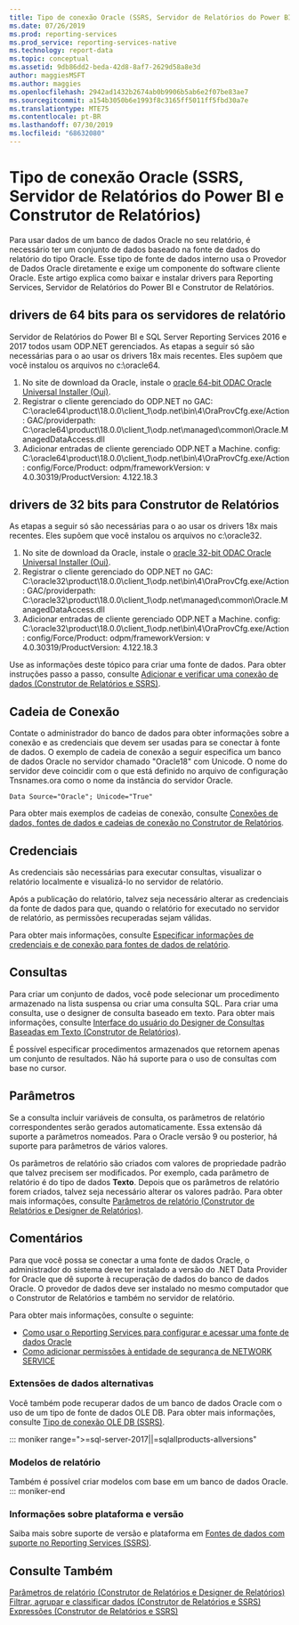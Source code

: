 ```yaml
---
title: Tipo de conexão Oracle (SSRS, Servidor de Relatórios do Power BI e Construtor de Relatórios) | Microsoft Docs
ms.date: 07/26/2019
ms.prod: reporting-services
ms.prod_service: reporting-services-native
ms.technology: report-data
ms.topic: conceptual
ms.assetid: 9db86dd2-beda-42d8-8af7-2629d58a8e3d
author: maggiesMSFT
ms.author: maggies
ms.openlocfilehash: 2942ad1432b2674ab0b9906b5ab6e2f07be83ae7
ms.sourcegitcommit: a154b3050b6e1993f8c3165ff5011ff5fbd30a7e
ms.translationtype: MTE75
ms.contentlocale: pt-BR
ms.lasthandoff: 07/30/2019
ms.locfileid: "68632080"
---
```

# <a name="oracle-connection-type-ssrs-power-bi-report-server-and-report-builder"></a>Tipo de conexão Oracle (SSRS, Servidor de Relatórios do Power BI e Construtor de Relatórios)

Para usar dados de um banco de dados Oracle no seu relatório, é necessário ter um conjunto de dados baseado na fonte de dados do relatório do tipo Oracle. Esse tipo de fonte de dados interno usa o Provedor de Dados Oracle diretamente e exige um componente do software cliente Oracle. Este artigo explica como baixar e instalar drivers para Reporting Services, Servidor de Relatórios do Power BI e Construtor de Relatórios.

## <a name="64-bit-drivers-for-the-report-servers"></a>drivers de 64 bits para os servidores de relatório

Servidor de Relatórios do Power BI e SQL Server Reporting Services 2016 e 2017 todos usam ODP.NET gerenciados. As etapas a seguir só são necessárias para o ao usar os drivers 18x mais recentes. Eles supõem que você instalou os arquivos no c:\oracle64.

1. No site de download da Oracle, instale o [oracle 64-bit ODAC Oracle Universal Installer (Oui)](https://www.oracle.com/technetwork/topics/dotnet/downloads/odacdeploy-4242173.html). 
2. Registrar o cliente gerenciado do ODP.NET no GAC: C:\oracle64\product\18.0.0\client_1\odp.net\bin\4\OraProvCfg.exe/Action: GAC/providerpath: C:\oracle64\product\18.0.0\client_1\odp.net\managed\common\Oracle.ManagedDataAccess.dll
3. Adicionar entradas de cliente gerenciado ODP.NET a Machine. config: C:\oracle64\product\18.0.0\client_1\odp.net\bin\4\OraProvCfg.exe/Action: config/Force/Product: odpm/frameworkVersion: v 4.0.30319/ProductVersion: 4.122.18.3

## <a name="32-bit-drivers-for-report-builder"></a>drivers de 32 bits para Construtor de Relatórios
As etapas a seguir só são necessárias para o ao usar os drivers 18x mais recentes. Eles supõem que você instalou os arquivos no c:\oracle32.

1. No site de download da Oracle, instale o [oracle 32-bit ODAC Oracle Universal Installer (Oui)](https://www.oracle.com/technetwork/topics/dotnet/downloads/odacdev-4242174.html).
2. Registrar o cliente gerenciado do ODP.NET no GAC: C:\oracle32\product\18.0.0\client_1\odp.net\bin\4\OraProvCfg.exe/Action: GAC/providerpath: C:\oracle32\product\18.0.0\client_1\odp.net\managed\common\Oracle.ManagedDataAccess.dll
3. Adicionar entradas de cliente gerenciado ODP.NET a Machine. config: C:\oracle32\product\18.0.0\client_1\odp.net\bin\4\OraProvCfg.exe/Action: config/Force/Product: odpm/frameworkVersion: v 4.0.30319/ProductVersion: 4.122.18.3

 Use as informações deste tópico para criar uma fonte de dados. Para obter instruções passo a passo, consulte [Adicionar e verificar uma conexão de dados &#40;Construtor de Relatórios e SSRS&#41;](../../reporting-services/report-data/add-and-verify-a-data-connection-report-builder-and-ssrs.md).  
  
##  <a name="Connection"></a> Cadeia de Conexão  
 Contate o administrador do banco de dados para obter informações sobre a conexão e as credenciais que devem ser usadas para se conectar à fonte de dados. O exemplo de cadeia de conexão a seguir especifica um banco de dados Oracle no servidor chamado "Oracle18" com Unicode. O nome do servidor deve coincidir com o que está definido no arquivo de configuração Tnsnames.ora como o nome da instância do servidor Oracle.  
  
```  
Data Source="Oracle"; Unicode="True"  
```  
  
 Para obter mais exemplos de cadeias de conexão, consulte [Conexões de dados, fontes de dados e cadeias de conexão no Construtor de Relatórios](data-connections-data-sources-and-connection-strings-report-builder-and-ssrs.md).  
  
##  <a name="Credentials"></a> Credenciais  
 As credenciais são necessárias para executar consultas, visualizar o relatório localmente e visualizá-lo no servidor de relatório.  
  
 Após a publicação do relatório, talvez seja necessário alterar as credenciais da fonte de dados para que, quando o relatório for executado no servidor de relatório, as permissões recuperadas sejam válidas.  
  
 Para obter mais informações, consulte [Especificar informações de credenciais e de conexão para fontes de dados de relatório](specify-credential-and-connection-information-for-report-data-sources.md).  
  
  
##  <a name="Query"></a> Consultas  
 Para criar um conjunto de dados, você pode selecionar um procedimento armazenado na lista suspensa ou criar uma consulta SQL. Para criar uma consulta, use o designer de consulta baseado em texto. Para obter mais informações, consulte [Interface do usuário do Designer de Consultas Baseadas em Texto &#40;Construtor de Relatórios&#41;](../../reporting-services/report-data/text-based-query-designer-user-interface-report-builder.md).  
  
 É possível especificar procedimentos armazenados que retornem apenas um conjunto de resultados. Não há suporte para o uso de consultas com base no cursor.  
  
##  <a name="Parameters"></a> Parâmetros  
 Se a consulta incluir variáveis de consulta, os parâmetros de relatório correspondentes serão gerados automaticamente. Essa extensão dá suporte a parâmetros nomeados. Para o Oracle versão 9 ou posterior, há suporte para parâmetros de vários valores.  
  
 Os parâmetros de relatório são criados com valores de propriedade padrão que talvez precisem ser modificados. Por exemplo, cada parâmetro de relatório é do tipo de dados **Texto**. Depois que os parâmetros de relatório forem criados, talvez seja necessário alterar os valores padrão. Para obter mais informações, consulte [Parâmetros de relatório &#40;Construtor de Relatórios e Designer de Relatórios&#41;](../../reporting-services/report-design/report-parameters-report-builder-and-report-designer.md).  
  
  
##  <a name="Remarks"></a> Comentários  
 Para que você possa se conectar a uma fonte de dados Oracle, o administrador do sistema deve ter instalado a versão do .NET Data Provider for Oracle que dê suporte à recuperação de dados do banco de dados Oracle. O provedor de dados deve ser instalado no mesmo computador que o Construtor de Relatórios e também no servidor de relatório.  
  
 Para obter mais informações, consulte o seguinte:  
  
-   [Como usar o Reporting Services para configurar e acessar uma fonte de dados Oracle](https://support.microsoft.com/kb/834305)  
-   [Como adicionar permissões à entidade de segurança de NETWORK SERVICE](https://support.microsoft.com/kb/870668)  
  
### <a name="alternate-data-extensions"></a>Extensões de dados alternativas 
 
 Você também pode recuperar dados de um banco de dados Oracle com o uso de um tipo de fonte de dados OLE DB. Para obter mais informações, consulte [Tipo de conexão OLE DB &#40;SSRS&#41;](../../reporting-services/report-data/ole-db-connection-type-ssrs.md).  

::: moniker range=">=sql-server-2017||=sqlallproducts-allversions" 
### <a name="report-models"></a>Modelos de relatório  

 Também é possível criar modelos com base em um banco de dados Oracle.  
::: moniker-end
   
### <a name="platform-and-version-information"></a>Informações sobre plataforma e versão  

 Saiba mais sobre suporte de versão e plataforma em [Fontes de dados com suporte no Reporting Services &#40;SSRS&#41;](../../reporting-services/report-data/data-sources-supported-by-reporting-services-ssrs.md).  

  
## <a name="see-also"></a>Consulte Também

 [Parâmetros de relatório &#40;Construtor de Relatórios e Designer de Relatórios&#41;](../../reporting-services/report-design/report-parameters-report-builder-and-report-designer.md)   
 [Filtrar, agrupar e classificar dados &#40;Construtor de Relatórios e SSRS&#41;](../../reporting-services/report-design/filter-group-and-sort-data-report-builder-and-ssrs.md)   
 [Expressões &#40;Construtor de Relatórios e SSRS&#41;](../../reporting-services/report-design/expressions-report-builder-and-ssrs.md)  
  
  
